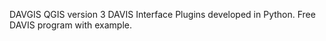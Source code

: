 DAVGIS QGIS version 3 DAVIS Interface Plugins developed in Python.
Free DAVIS program with example.

